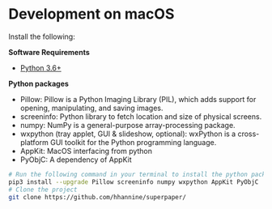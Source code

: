 # Development on macOS

Install the following: 

**Software Requirements**
- [Python 3.6+](https://www.python.org/downloads/)

**Python packages**
- Pillow: Pillow is a Python Imaging Library (PIL), which adds support for opening, manipulating, and saving images.
- screeninfo: Python library to fetch location and size of physical screens.
- numpy: NumPy is a general-purpose array-processing package.
- wxpython (tray applet, GUI & slideshow, optional): wxPython is a cross-platform GUI toolkit for the Python programming language.
- AppKit: MacOS interfacing from python
- PyObjC: A dependency of AppKit

```sh
# Run the following command in your terminal to install the python packages
pip3 install --upgrade Pillow screeninfo numpy wxpython AppKit PyObjC
# Clone the project
git clone https://github.com/hhannine/superpaper/
```
